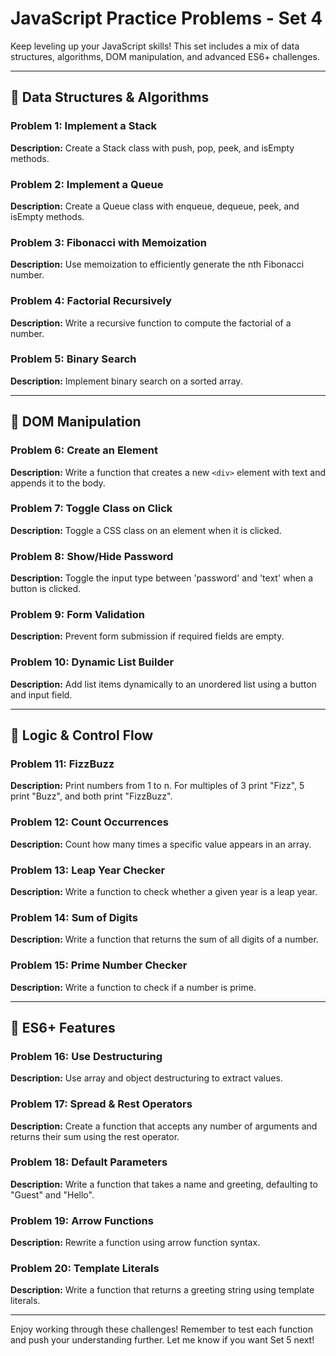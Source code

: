 # JavaScript Practice Problems - Set 4

Keep leveling up your JavaScript skills! This set includes a mix of data structures, algorithms, DOM manipulation, and advanced ES6+ challenges.

---

## 🧮 Data Structures & Algorithms

### Problem 1: Implement a Stack
**Description:** Create a Stack class with push, pop, peek, and isEmpty methods.

### Problem 2: Implement a Queue
**Description:** Create a Queue class with enqueue, dequeue, peek, and isEmpty methods.

### Problem 3: Fibonacci with Memoization
**Description:** Use memoization to efficiently generate the nth Fibonacci number.

### Problem 4: Factorial Recursively
**Description:** Write a recursive function to compute the factorial of a number.

### Problem 5: Binary Search
**Description:** Implement binary search on a sorted array.

---

## 🌳 DOM Manipulation

### Problem 6: Create an Element
**Description:** Write a function that creates a new `<div>` element with text and appends it to the body.

### Problem 7: Toggle Class on Click
**Description:** Toggle a CSS class on an element when it is clicked.

### Problem 8: Show/Hide Password
**Description:** Toggle the input type between 'password' and 'text' when a button is clicked.

### Problem 9: Form Validation
**Description:** Prevent form submission if required fields are empty.

### Problem 10: Dynamic List Builder
**Description:** Add list items dynamically to an unordered list using a button and input field.

---

## 🧠 Logic & Control Flow

### Problem 11: FizzBuzz
**Description:** Print numbers from 1 to n. For multiples of 3 print "Fizz", 5 print "Buzz", and both print "FizzBuzz".

### Problem 12: Count Occurrences
**Description:** Count how many times a specific value appears in an array.

### Problem 13: Leap Year Checker
**Description:** Write a function to check whether a given year is a leap year.

### Problem 14: Sum of Digits
**Description:** Write a function that returns the sum of all digits of a number.

### Problem 15: Prime Number Checker
**Description:** Write a function to check if a number is prime.

---

## 🧪 ES6+ Features

### Problem 16: Use Destructuring
**Description:** Use array and object destructuring to extract values.

### Problem 17: Spread & Rest Operators
**Description:** Create a function that accepts any number of arguments and returns their sum using the rest operator.

### Problem 18: Default Parameters
**Description:** Write a function that takes a name and greeting, defaulting to "Guest" and "Hello".

### Problem 19: Arrow Functions
**Description:** Rewrite a function using arrow function syntax.

### Problem 20: Template Literals
**Description:** Write a function that returns a greeting string using template literals.

---

Enjoy working through these challenges! Remember to test each function and push your understanding further. Let me know if you want Set 5 next!
